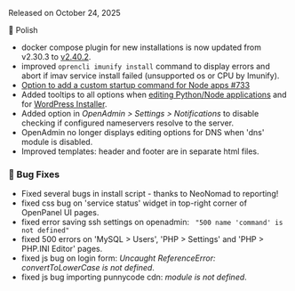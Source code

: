 Released on October 24, 2025

💅 Polish
- docker compose plugin for new installations is now updated from v2.30.3 to [v2.40.2](https://docs.docker.com/compose/releases/release-notes/#2402).
- improved `oprencli imunify install` command to display errors and abort if imav service install failed (unsupported os or CPU by Imunify).
- [Option to add a custom startup command for Node apps #733](https://github.com/stefanpejcic/OpenPanel/discussions/733)
- Added tooltips to all options when [editing Python/Node applications](https://i.postimg.cc/VmkXHfjV/2025-10-24-15-04.png) and for [WordPress Installer](https://i.postimg.cc/W3BN207m/2025-10-24-15-27.png).
- Added option in *OpenAdmin > Settings > Notifications* to disable checking if configured nameservers resolve to the server.
- OpenAdmin no longer displays editing options for DNS when 'dns' module is disabled.
- Improved templates: header and footer are in separate html files.

### 🐛 Bug Fixes
- Fixed several bugs in install script - thanks to NeoNomad to reporting!
- fixed css bug on 'service status' widget in top-right corner of OpenPanel UI pages.
- fixed error saving ssh settings on openadmin: ` "500 name 'command' is not defined"`
- fixed 500 errors on 'MySQL > Users', 'PHP > Settings' and 'PHP > PHP.INI Editor' pages.
- fixed js bug on login form: *Uncaught ReferenceError: convertToLowerCase is not defined*.
- fixed js bug importing punnycode cdn: *module is not defined*.
